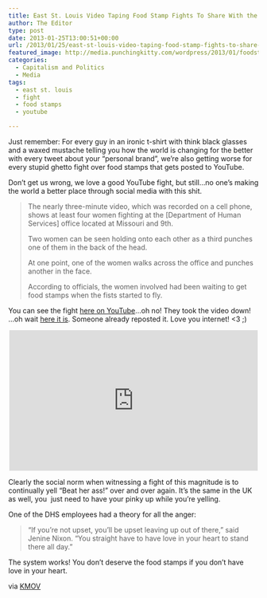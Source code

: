 ```yaml
---
title: East St. Louis Video Taping Food Stamp Fights To Share With the World
author: The Editor
type: post
date: 2013-01-25T13:00:51+00:00
url: /2013/01/25/east-st-louis-video-taping-food-stamp-fights-to-share-with-the-world/
featured_image: http://media.punchingkitty.com/wordpress/2013/01/foodstamps.jpeg
categories:
  - Capitalism and Politics
  - Media
tags:
  - east st. louis
  - fight
  - food stamps
  - youtube

---
```

Just remember: For every guy in an ironic t-shirt with think black glasses and a waxed mustache telling you how the world is changing for the better with every tweet about your &#8220;personal brand&#8221;, we&#8217;re also getting worse for every stupid ghetto fight over food stamps that gets posted to YouTube.

Don&#8217;t get us wrong, we love a good YouTube fight, but still&#8230;no one&#8217;s making the world a better place through social media with this shit.

> The nearly three-minute video, which was recorded on a cell phone, shows at least four women fighting at the [Department of Human Services] office located at Missouri and 9th.
> 
> Two women can be seen holding onto each other as a third punches one of them in the back of the head.
> 
> At one point, one of the women walks across the office and punches another in the face.
> 
> According to officials, the women involved had been waiting to get food stamps when the fists started to fly.

You can see the fight <a href="http://www.youtube.com/watch?v=6QbZ0HmiXhU" target="_blank">here on YouTube</a>&#8230;oh no! They took the video down! &#8230;oh wait <a href="http://www.youtube.com/watch?v=jOKAUHXaoIE" target="_blank">here it is</a>. Someone already reposted it. Love you internet! <3 ;)

<span class="embed-youtube" style="text-align:center; display: block;"><iframe class='youtube-player' type='text/html' width='500' height='282' src='http://www.youtube.com/embed/jOKAUHXaoIE?version=3&#038;rel=1&#038;fs=1&#038;autohide=2&#038;showsearch=0&#038;showinfo=1&#038;iv_load_policy=1&#038;wmode=transparent' allowfullscreen='true' style='border:0;'></iframe></span>

Clearly the social norm when witnessing a fight of this magnitude is to continually yell &#8220;Beat her ass!&#8221; over and over again. It&#8217;s the same in the UK as well, you  just need to have your pinky up while you&#8217;re yelling.

One of the DHS employees had a theory for all the anger:

> “If you’re not upset, you’ll be upset leaving up out of there,” said Jenine Nixon. “You straight have to have love in your heart to stand there all day.”

The system works! You don&#8217;t deserve the food stamps if you don&#8217;t have love in your heart.

via <a href="http://www.kmov.com/news/local/Fight-at-East-St-Lous-DHS-officer-posted-on-YouTube-188249991.html" target="_blank">KMOV</a>